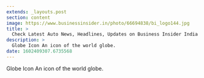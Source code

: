 ```yaml
--- 
extends: _layouts.post 
section: content 
image: https://www.businessinsider.in/photo/66694838/bi_logo144.jpg 
title: > 
  Check Latest Auto News, Headlines, Updates on Business Insider India 
description: > 
  Globe Icon An icon of the world globe. 
date: 1602409307.6735568 
--- 
```

Globe Icon An icon of the world globe.